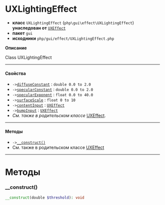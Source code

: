 # UXLightingEffect

- **класс** `UXLightingEffect` (`php\gui\effect\UXLightingEffect`) **унаследован от** [`UXEffect`](https://github.com/jphp-compiler/jphp/blob/master/exts/jphp-gui-ext/api-docs/classes/php/gui/effect/UXEffect.ru.md)
- **пакет** `gui`
- **исходники** `php/gui/effect/UXLightingEffect.php`

**Описание**

Class UXLightingEffect

---

#### Свойства

- `->`[`diffuseConstant`](#prop-diffuseconstant) : `double 0.0 to 2.0`
- `->`[`specularConstant`](#prop-specularconstant) : `double 0.0 to 2.0`
- `->`[`specularExponent`](#prop-specularexponent) : `float 0.0 to 40.0`
- `->`[`surfaceScale`](#prop-surfacescale) : `float 0 to 10`
- `->`[`contentInput`](#prop-contentinput) : [`UXEffect`](https://github.com/jphp-compiler/jphp/blob/master/exts/jphp-gui-ext/api-docs/classes/php/gui/effect/UXEffect.ru.md)
- `->`[`bumpInput`](#prop-bumpinput) : [`UXEffect`](https://github.com/jphp-compiler/jphp/blob/master/exts/jphp-gui-ext/api-docs/classes/php/gui/effect/UXEffect.ru.md)
- *См. также в родительском классе* [UXEffect](https://github.com/jphp-compiler/jphp/blob/master/exts/jphp-gui-ext/api-docs/classes/php/gui/effect/UXEffect.ru.md).

---

#### Методы

- `->`[`__construct()`](#method-__construct)
- См. также в родительском классе [UXEffect](https://github.com/jphp-compiler/jphp/blob/master/exts/jphp-gui-ext/api-docs/classes/php/gui/effect/UXEffect.ru.md)

---
# Методы

<a name="method-__construct"></a>

### __construct()
```php
__construct(double $threshold): void
```